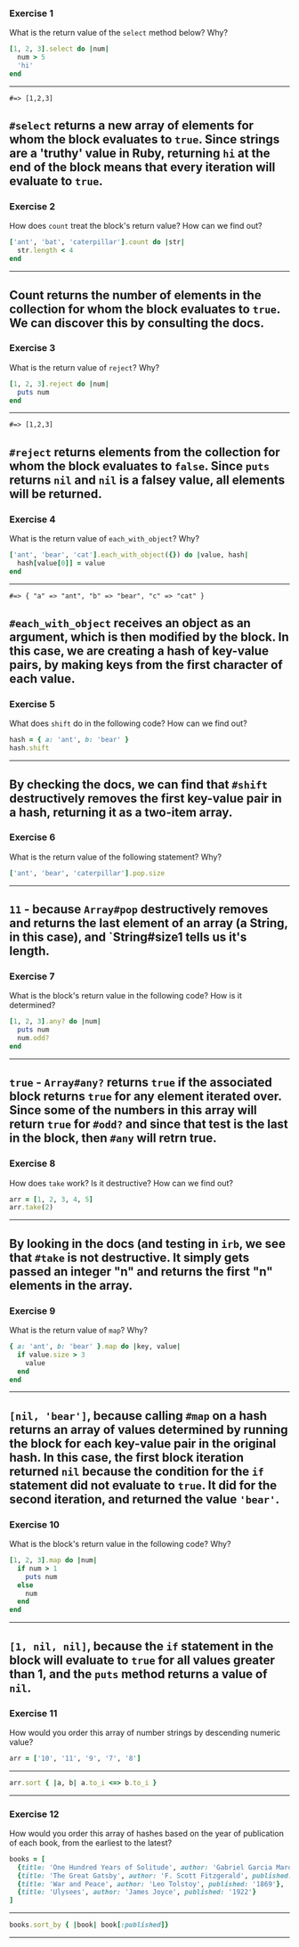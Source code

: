 ### Exercise 1
What is the return value of the `select` method below? Why?
```ruby
[1, 2, 3].select do |num|
  num > 5
  'hi'
end
```
---
```
#=> [1,2,3]
```
`#select` returns a new array of elements for whom the block evaluates to `true`. Since strings are a 'truthy' value in Ruby, returning `hi` at the end of the block means that every iteration will evaluate to `true`.
---

### Exercise 2
How does `count` treat the block's return value? How can we find out?
```ruby
['ant', 'bat', 'caterpillar'].count do |str|
  str.length < 4
end
```
---
Count returns the number of elements in the collection for whom the block evaluates to `true`. We can discover this by consulting the docs.
---

### Exercise 3
What is the return value of `reject`? Why?
```ruby
[1, 2, 3].reject do |num|
  puts num
end
```
---
```
#=> [1,2,3]
```
`#reject` returns elements from the collection for whom the block evaluates to `false`. Since `puts` returns `nil` and `nil` is a falsey value, all elements will be returned.
---

### Exercise 4
What is the return value of `each_with_object`? Why?
```ruby
['ant', 'bear', 'cat'].each_with_object({}) do |value, hash|
  hash[value[0]] = value
end
```
---
```
#=> { "a" => "ant", "b" => "bear", "c" => "cat" }
```
`#each_with_object` receives an object as an argument, which is then modified by the block. In this case, we are creating a hash of key-value pairs, by making keys from the first character of each value.
---

### Exercise 5
What does `shift` do in the following code? How can we find out?
```ruby
hash = { a: 'ant', b: 'bear' }
hash.shift
```
---
By checking the docs, we can find that `#shift` destructively removes the first key-value pair in a hash, returning it as a two-item array. 
---

### Exercise 6
What is the return value of the following statement? Why?
```ruby
['ant', 'bear', 'caterpillar'].pop.size
```
---
`11` - because `Array#pop` destructively removes and returns the last element of an array (a String, in this case), and `String#size1 tells us it's length.
---

### Exercise 7
What is the block's return value in the following code? How is it determined?
```ruby
[1, 2, 3].any? do |num|
  puts num
  num.odd?
end
```
---
`true` - `Array#any?` returns `true` if the associated block returns `true` for any element iterated over. Since some of the numbers in this array will return `true` for `#odd?` and since that test is the last in the block, then `#any` will retrn true.
---

### Exercise 8
How does `take` work? Is it destructive? How can we find out?
```ruby
arr = [1, 2, 3, 4, 5]
arr.take(2)
```
---
By looking in the docs (and testing in `irb`, we see that `#take` is not destructive. It simply gets passed an integer "n" and returns the first "n" elements in the array.
---

### Exercise 9
What is the return value of `map`? Why?
```ruby
{ a: 'ant', b: 'bear' }.map do |key, value|
  if value.size > 3
    value
  end
end
```
---
`[nil, 'bear']`, because calling `#map` on a hash returns an array of values determined by running the block for each key-value pair in the original hash. In this case, the first block iteration returned `nil` because the condition for the `if` statement did not evaluate to `true`. It did for the second iteration, and returned the value `'bear'`.
---

### Exercise 10
What is the block's return value in the following code? Why?
```ruby
[1, 2, 3].map do |num|
  if num > 1
    puts num
  else
    num
  end
end
```
---
`[1, nil, nil]`, because the `if` statement in the block will evaluate to `true` for all values greater than 1, and the `puts` method returns a value of `nil`.
---

### Exercise 11
How would you order this array of number strings by descending numeric value?
```ruby
arr = ['10', '11', '9', '7', '8']
```
---
```ruby
arr.sort { |a, b| a.to_i <=> b.to_i }
```
---

### Exercise 12
How would you order this array of hashes based on the year of publication of each book, from the earliest to the latest?
```ruby
books = [
  {title: 'One Hundred Years of Solitude', author: 'Gabriel Garcia Marquez', published: '1967'},
  {title: 'The Great Gatsby', author: 'F. Scott Fitzgerald', published: '1925'},
  {title: 'War and Peace', author: 'Leo Tolstoy', published: '1869'},
  {title: 'Ulysees', author: 'James Joyce', published: '1922'}
]
```
---
```ruby
books.sort_by { |book| book[:published]}
```
---
